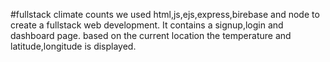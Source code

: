 #fullstack
climate counts
we used html,js,ejs,express,birebase and node to create a fullstack web development.
It contains a signup,login and dashboard page.
based on the current location the temperature and latitude,longitude is displayed.
